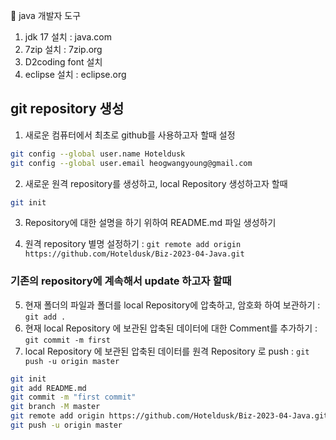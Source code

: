 :horse: java 개발자 도구
1. jdk 17 설치 : java.com
2. 7zip 설치 : 7zip.org
3. D2coding font 설치
4. eclipse 설치 : eclipse.org

## git repository 생성
1. 새로운 컴퓨터에서 최초로 github를 사용하고자 할때 설정
```bash
git config --global user.name Hoteldusk
git config --global user.email heogwangyoung@gmail.com
```
2. 새로운 원격 repository를 생성하고, local Repository 생성하고자 할때 
```bash
git init
```

3. Repository에 대한 설명을 하기 위하여 README.md 파일 생성하기

4. 원격 repository 별명 설정하기 : `git remote add origin https://github.com/Hoteldusk/Biz-2023-04-Java.git`

### 기존의 repository에 계속해서 update 하고자 할때

5. 현재 폴더의 파일과 폴더를 local Repository에 압축하고, 암호화 하여 보관하기 : `git add .`
6. 현재 local Repository 에 보관된 압축된 데이터에 대한 Comment를 추가하기 : `git commit -m first`
7. local Repository 에 보관된 압축된 데이터를 원격 Repository 로 push : `git push -u origin master`


```bash
git init
git add README.md
git commit -m "first commit"
git branch -M master
git remote add origin https://github.com/Hoteldusk/Biz-2023-04-Java.git
git push -u origin master
